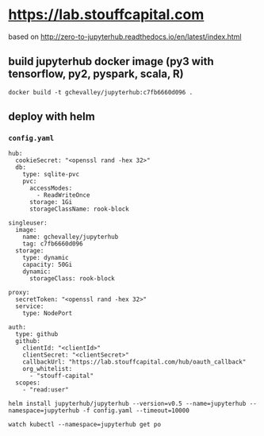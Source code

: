 # https://lab.stouffcapital.com

based on http://zero-to-jupyterhub.readthedocs.io/en/latest/index.html


## build jupyterhub docker image (py3 with tensorflow, py2, pyspark, scala, R)

`docker build -t gchevalley/jupyterhub:c7fb6660d096 .`


## deploy with helm

### `config.yaml`

```
hub:
  cookieSecret: "<openssl rand -hex 32>"
  db:
    type: sqlite-pvc
    pvc:
      accessModes:
        - ReadWriteOnce
      storage: 1Gi
      storageClassName: rook-block

singleuser:
  image:
    name: gchevalley/jupyterhub
    tag: c7fb6660d096
  storage:
    type: dynamic
    capacity: 50Gi
    dynamic:
      storageClass: rook-block

proxy:
  secretToken: "<openssl rand -hex 32>"
  service:
    type: NodePort

auth:
  type: github
  github:
    clientId: "<clientId>"
    clientSecret: "<clientSecret>"
    callbackUrl: "https://lab.stouffcapital.com/hub/oauth_callback"
    org_whitelist:
      - "stouff-capital"
  scopes:
    - "read:user"

```

`helm install jupyterhub/jupyterhub --version=v0.5 --name=jupyterhub --namespace=jupyterhub -f config.yaml --timeout=10000`

`watch kubectl --namespace=jupyterhub get po`


